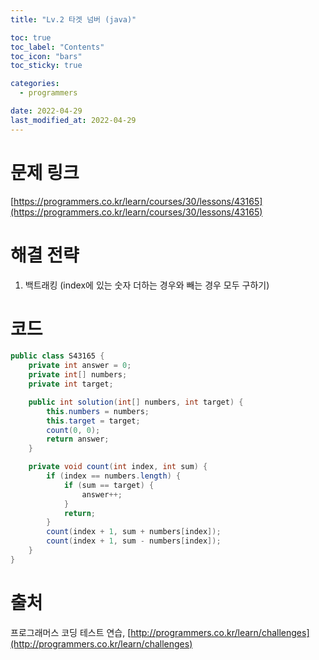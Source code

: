 ```yaml
---
title: "Lv.2 타겟 넘버 (java)"

toc: true
toc_label: "Contents"
toc_icon: "bars"
toc_sticky: true

categories:
  - programmers

date: 2022-04-29
last_modified_at: 2022-04-29
---
```


# 문제 링크

[https://programmers.co.kr/learn/courses/30/lessons/43165](https://programmers.co.kr/learn/courses/30/lessons/43165)

# 해결 전략

1. 백트래킹 (index에 있는 숫자 더하는 경우와 빼는 경우 모두 구하기)

# 코드

```java
public class S43165 {
    private int answer = 0;
    private int[] numbers;
    private int target;

    public int solution(int[] numbers, int target) {
        this.numbers = numbers;
        this.target = target;
        count(0, 0);
        return answer;
    }

    private void count(int index, int sum) {
        if (index == numbers.length) {
            if (sum == target) {
                answer++;
            }
            return;
        }
        count(index + 1, sum + numbers[index]);
        count(index + 1, sum - numbers[index]);
    }
}
```



# 출처

프로그래머스 코딩 테스트 연습, [http://programmers.co.kr/learn/challenges](http://programmers.co.kr/learn/challenges)
